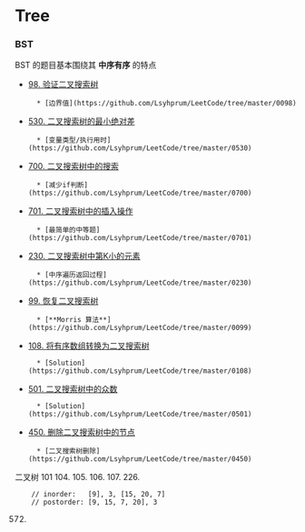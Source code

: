 # Tree


### BST

BST 的题目基本围绕其 **中序有序** 的特点

* [98. 验证二叉搜索树](https://leetcode-cn.com/problems/validate-binary-search-tree/)

        * [边界值](https://github.com/Lsyhprum/LeetCode/tree/master/0098)

* [530. 二叉搜索树的最小绝对差](https://leetcode-cn.com/problems/minimum-absolute-difference-in-bst/)

        * [变量类型/执行用时](https://github.com/Lsyhprum/LeetCode/tree/master/0530)

* [700. 二叉搜索树中的搜索](https://leetcode-cn.com/problems/search-in-a-binary-search-tree/)

        * [减少if判断](https://github.com/Lsyhprum/LeetCode/tree/master/0700)

* [701. 二叉搜索树中的插入操作](https://leetcode-cn.com/problems/insert-into-a-binary-search-tree/)

        * [最简单的中等题](https://github.com/Lsyhprum/LeetCode/tree/master/0701)

* [230. 二叉搜索树中第K小的元素](https://leetcode-cn.com/problems/kth-smallest-element-in-a-bst/)

        * [中序遍历返回过程](https://github.com/Lsyhprum/LeetCode/tree/master/0230)

* [99. 恢复二叉搜索树](https://leetcode-cn.com/problems/recover-binary-search-tree/)

        * [**Morris 算法**](https://github.com/Lsyhprum/LeetCode/tree/master/0099)

* [108. 将有序数组转换为二叉搜索树](https://leetcode-cn.com/problems/convert-sorted-array-to-binary-search-tree/)

        * [Solution](https://github.com/Lsyhprum/LeetCode/tree/master/0108)

* [501. 二叉搜索树中的众数](https://leetcode-cn.com/problems/find-mode-in-binary-search-tree/)

        * [Solution](https://github.com/Lsyhprum/LeetCode/tree/master/0501)

* [450. 删除二叉搜索树中的节点](https://leetcode-cn.com/problems/delete-node-in-a-bst/)

        * [二叉搜索树删除](https://github.com/Lsyhprum/LeetCode/tree/master/0450)



二叉树
101
104.
105.
106.
107.
226.

        // inorder:   [9], 3, [15, 20, 7]
        // postorder: [9, 15, 7, 20], 3

572.